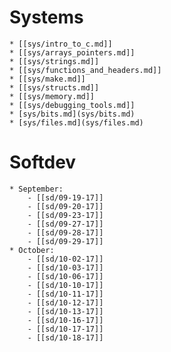 # Systems
    * [[sys/intro_to_c.md]]
    * [[sys/arrays_pointers.md]]
    * [[sys/strings.md]]
    * [[sys/functions_and_headers.md]]
    * [[sys/make.md]]
    * [[sys/structs.md]]
    * [[sys/memory.md]]
    * [[sys/debugging_tools.md]]
    * [sys/bits.md](sys/bits.md)
    * [sys/files.md](sys/files.md)

# Softdev
    * September:
        - [[sd/09-19-17]]
        - [[sd/09-20-17]]
        - [[sd/09-23-17]]
        - [[sd/09-27-17]]
        - [[sd/09-28-17]]
        - [[sd/09-29-17]]
    * October:
        - [[sd/10-02-17]]
        - [[sd/10-03-17]]
        - [[sd/10-06-17]]
        - [[sd/10-10-17]]
        - [[sd/10-11-17]]
        - [[sd/10-12-17]]
        - [[sd/10-13-17]]
        - [[sd/10-16-17]]
        - [[sd/10-17-17]]
        - [[sd/10-18-17]]
